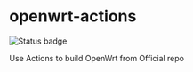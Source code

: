 # openwrt-actions
![Status badge](https://github.com/miyunda/openwrt-actions/actions/workflows/build-openwrt.yml/badge.svg)

Use Actions to build OpenWrt from Official repo

